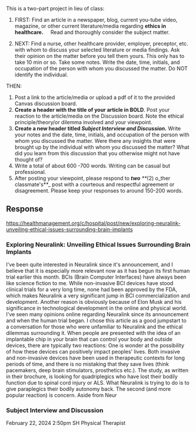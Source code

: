 This is a two-part project in lieu of class:
1. FIRST: Find an article in a newspaper, blog, current you-tube video, magazine, or other current literature/media regarding **ethics in healthcare.**     Read and thoroughly consider the subject matter.

2. NEXT: Find a nurse, other healthcare provider, employer, preceptor, etc. with whom to discuss your selected literature or media findings. Ask their opinion on the matter before you tell them yours. This only has to take 10 min or so. Take some notes. Write the date, time, initials, and occupation of the person with whom you discussed the matter. Do NOT identify the individual.

THEN: 
1. Post a link to the article/media or upload a pdf of it to the provided Canvas discussion board.
2. **Create a header with the title of your article in BOLD**. Post your reaction to the article/media on the Discussion board. Note the ethical principle/theory/or dilemma involved and your viewpoint.
3. **Create a new header titled _Subject Interview and Discussion._** Write your notes and the date, time, initials, and occupation of the person with whom you discussed the matter. Were there any insights that were brought up by the individual with whom you discussed the matter? What did you learn from this discussion that you otherwise might not have thought of? 
4. Write a total of about 600 -700 words. Writing can be casual but professional.
5. After posting your viewpoint, please respond to _**two**_ _**_(2) o_ther classmate's**_ post with a courteous and respectful agreement or disagreement. Please keep your responses to around 150-200 words.

## Response

https://healthmanagement.org/c/hospital/post/new/exploring-neuralink-unveiling-ethical-issues-surrounding-brain-implants
### Exploring Neuralink: Unveiling Ethical Issues Surrounding Brain Implants
I've been quite interested in Neuralink since it's announcement, and I believe that it is especially more relevant now as it has begun its first human trial earlier this month. BCIs (Brain Computer Interfaces) have always been like science fiction to me. While non-invasive BCI devices have stood clinical trials for a very long time, none had been approved by the FDA, which makes Neuralink a very significant jump in BCI commercialization and development. Another reason is obviously because of Elon Musk and his significance in technological development in the online and physical world. I've seen many opinions online regarding Neuralink since its announcement and when the human trial began. I chose this article as a good jumpstart to a conversation for those who were unfamiliar to Neuralink and the ethical dilemmas surrounding it. 
When people are presented with the idea of an implantable chip in your brain that can control your body and outside devices, there are typically two reactions: 
One is wonder at the possibility of how these devices can positively impact peoples' lives. Both invasive and non-invasive devices have been used in therapeutic contexts for long periods of time, and there is no mistaking that they save lives (think pacemakers, deep brain stimulators, prosthetics etc.). The study, as written in their brochure, is looking for quadriplegics who have lost their bodily function due to spinal cord injury or ALS. What Neuralink is trying to do is to give paraplegics their bodily autonomy back. 
The second (and more popular reaction) is concern. Aside from Neur 
### Subject Interview and Discussion
February 22, 2024 2:50pm SH Physical Therapist
